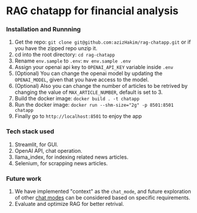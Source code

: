# RAG chatapp for financial analysis

### Installation and Runnning
1. Get the repo: `git clone git@github.com:azizHakim/rag-chatapp.git` or if you have the zipped repo unzip it.
2. cd into the root directory: `cd rag-chatapp`
3. Rename `env.sample` to `.env`:  `mv env.sample .env`
4. Assign your openai api key to `OPENAI_API_KEY` variable inside `.env`
5. (Optional) You can change the openai model by updating the `OPENAI_MODEL`, given that you have access to the model.
6. (Optional) Also you can change the number of articles to be retrived by changing the value of `MAX_ARTICLE_NUMBER`, default is set to 3.
3. Build the docker image: `docker build . -t chatapp`
4. Run the docker image: `docker run --shm-size="2g" -p 8501:8501 chatapp`
5. Finally go to `http://localhost:8501` to enjoy the app

### Tech stack used
1. Streamlit, for GUI.
2. OpenAI API, chat operation.
2. llama_index, for indexing related news articles.
3. Selenium, for scrapping news articles.

### Future work
1. We have implemented "context" as the `chat_mode`, and future exploration of other [chat modes](https://docs.llamaindex.ai/en/stable/module_guides/deploying/chat_engines/usage_pattern.html#configuring-a-chat-engine) can be considered based on specific requirements.
2. Evaluate and optimize RAG for better retrival.
